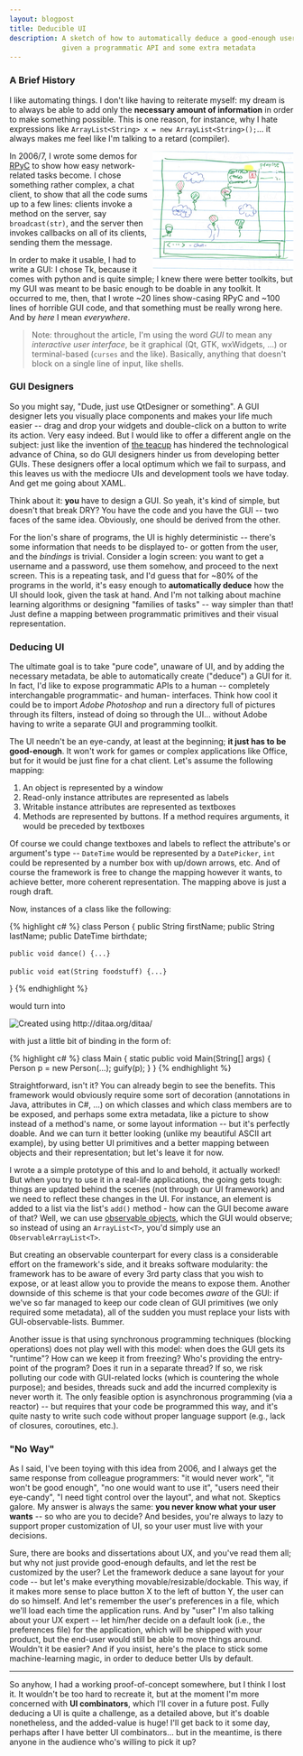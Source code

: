 ```yaml
---
layout: blogpost
title: Deducible UI
description: A sketch of how to automatically deduce a good-enough user interface, 
             given a programmatic API and some extra metadata
---
```


### A Brief History ###

I like automating things. I don't like having to reiterate myself: my dream is to always be able
to add only the **necessary amount of information** in order to make something possible. 
This is one reason, for instance, why I hate expressions like 
`ArrayList<String> x = new ArrayList<String>();`... it always makes me feel like I'm talking to a 
retard (compiler).

<a href="/static/res/2012-01-27-sketch.jpg">
<img src="/static/res/2012-01-27-sketch.jpg" style="float:right; width:250px;" /></a>

In 2006/7, I wrote some demos for [RPyC](http://rpyc.sf.net) to show how easy network-related 
tasks become. I chose something rather complex, a chat client, to show that all the code sums
up to a few lines: clients invoke a method on the server, say `broadcast(str)`, and the server
then invokes callbacks on all of its clients, sending them the message.

In order to make it usable, I had to write a GUI: I chose Tk, because it comes with python
and is quite simple; I knew there were better toolkits, but my GUI was meant to be basic enough
to be doable in any toolkit. It occurred to me, then, that I wrote ~20 lines show-casing RPyC
and ~100 lines of horrible GUI code, and that something must be really wrong here. 
And by *here* I mean *everywhere*.

> Note: throughout the article, I'm using the word *GUI* to mean any *interactive user interface*,
> be it graphical (Qt, GTK, wxWidgets, ...) or terminal-based (`curses` and the like).
> Basically, anything that doesn't block on a single line of input, like shells.

### GUI Designers ###

So you might say, "Dude, just use QtDesigner or something". A GUI designer lets you visually
place components and makes your life much easier -- drag and drop your widgets and double-click on
a button to write its action. Very easy indeed. But I would like to offer a different angle on 
the subject: just like the invention of [the teacup](http://www.youtube.com/watch?v=N0OhXxx7cQg)
has hindered the technological advance of China, so do GUI designers hinder us from developing 
better GUIs. These designers offer a local optimum which we fail to surpass, and this leaves us 
with the mediocre UIs and development tools we have today. And get me going about XAML.

Think about it: **you** have to design a GUI. So yeah, it's kind of simple, but doesn't that break
DRY? You have the code and you have the GUI -- two faces of the same idea. Obviously, one should 
be derived from the other. 

For the lion's share of programs, the UI is highly deterministic -- there's some information 
that needs to be displayed to- or gotten from the user, and the *bindings* is trivial.
Consider a login screen: you want to get a username and a password, use them somehow, and proceed 
to the next screen. This is a repeating task, and I'd guess that for ~80% of the programs in the 
world, it's easy enough to **automatically deduce** how the UI should look, given the task at hand. 
And I'm not talking about machine learning algorithms or designing "families of tasks" -- way 
simpler than that! Just define a mapping between programmatic primitives and their visual 
representation.

### Deducing UI ###

The ultimate goal is to take "pure code", unaware of UI, and by adding the necessary metadata,
be able to automatically create ("deduce") a GUI for it. In fact, I'd like to expose programmatic 
APIs to a human -- completely interchangable programmatic- and human- interfaces. Think how cool it
could be to import *Adobe Photoshop* and run a directory full of pictures through its filters, 
instead of doing so through the UI... without Adobe having to write a separate GUI and 
programming toolkit.

The UI needn't be an eye-candy, at least at the beginning; **it just has to be good-enough**. 
It won't work for games or complex applications like Office, but for it would be just fine for a 
chat client. Let's assume the following mapping: 

1.  An object is represented by a window
2.  Read-only instance attributes are represented as labels
3.  Writable instance attributes are represented as textboxes
4.  Methods are represented by buttons. If a method requires arguments,
    it would be preceded by textboxes

Of course we could change textboxes and labels to reflect the attribute's or argument's type -- 
`DateTime` would be represented by a `DatePicker`, `int` could be represented by a number box with 
up/down arrows, etc. And of course the framework is free to change the mapping however it wants, 
to achieve better, more coherent representation. The mapping above is just a rough draft.

Now, instances of a class like the following:

{% highlight c# %}
class Person {
	public String firstName;
	public String lastName;
	public DateTime birthdate;
	
	public void dance() {...}
	
	public void eat(String foodstuff) {...}
}
{% endhighlight %}

would turn into 

<img src="/static/res/2012-01-27-render.jpg" title="Created using http://ditaa.org/ditaa/"/>

<!--
    +-----------------------------------------+
    | Person                            |X|^|_|
    +-----------------------------------------+
    | firstName: | John       |               |
    | lastname:  | Smith      |               |
    | birthdate: | 1-APR-1899 |               |
    |                                         |
    | /-------\                               |
    | | dance |                               |
    | \-------/                               |
    |                                         |
    |  ________   /-----\                     |
    | |________|  | eat |                     |
    |             \-----/                     |
    |                                         |
    +-----------------------------------------+
-->

with just a little bit of binding in the form of:

{% highlight c# %}
class Main {
    static public void Main(String[] args) {
        Person p = new Person(...);
        guify(p);
    }
}
{% endhighlight %}

Straightforward, isn't it? You can already begin to see the benefits. This framework would obviously
require some sort of decoration (annotations in Java, attributes in C#, ...) on which classes and
which class members are to be exposed, and perhaps some extra metadata, like a picture
to show instead of a method's name, or some layout information -- but it's perfectly doable. 
And we can turn it better looking (unlike my beautiful ASCII art example), by using better UI 
primitives and a better mapping between objects and their representation; but let's leave it for now.

I wrote a a simple prototype of this and lo and behold, it actually worked! But when you try to
use it in a real-life applications, the going gets tough: things are updated behind the scenes 
(not through our UI framework) and we need to reflect these changes in the UI. For instance, 
an element is added to a list via the list's `add()` method - how can the GUI become aware of that? 
Well, we can use [observable objects](http://en.wikipedia.org/wiki/Observer_pattern), which the GUI
would observe; so instead of using an `ArrayList<T>`, you'd simply use an `ObservableArrayList<T>`. 

But creating an observable counterpart for every class is a considerable effort on the framework's
side, and it breaks software modularity: the framework has to be aware of every 3rd party class
that you wish to expose, or at least allow you to provide the means to expose them.
Another downside of this scheme is that your code becomes *aware* of the GUI: if we've so far 
managed to keep our code clean of GUI primitives (we only required some metadata), all of the 
sudden you must replace your lists with GUI-observable-lists. Bummer.

Another issue is that using synchronous programming techniques (blocking operations) does not
play well with this model: when does the GUI gets its "runtime"? How can we keep it from freezing? 
Who's providing the entry-point of the program? Does it run in a separate thread?
If so, we risk polluting our code with GUI-related locks (which is countering the whole purpose);
and besides, threads suck and add the incurred complexity is never worth it. 
The only feasible option is asynchronous programming (via a reactor) -- but requires that
your code be programmed this way, and it's quite nasty to write such code without proper language 
support (e.g., lack of closures, coroutines, etc.).

### "No Way" ###

As I said, I've been toying with this idea from 2006, and I always get the same response from 
colleague programmers: "it would never work", "it won't be good enough", "no one would want to
use it", "users need their eye-candy", "I need tight control over the layout", and what not.
Skeptics galore. My answer is always the same: **you never know what your user wants** -- so who 
are you to decide? And besides, you're always to lazy to support proper customization of UI, 
so your user must live with your decisions.

Sure, there are books and dissertations about UX, and you've read them all; but why not just 
provide good-enough defaults, and let the rest be customized by the user? Let the framework
deduce a sane layout for your code -- but let's make everything movable/resizable/dockable. 
This way, if it makes more sense to place button X to the left of button Y, the user can do 
so himself. And let's remember the user's preferences in a file, which we'll load each time
the application runs. And by "user" I'm also talking about your UX expert -- let him/her decide 
on a default look (i.e., the preferences file) for the application, which will be shipped with your 
product, but the end-user would still be able to move things around. Wouldn't it be easier?
And if you insist, here's the place to stick some machine-learning magic, in order to deduce 
better UIs by default.

-----

So anyhow, I had a working proof-of-concept somewhere, but I think I lost it. It wouldn't be too
hard to recreate it, but at the moment I'm more concerned with **UI combinators**, which I'll cover
in a future post. Fully deducing a UI is quite a challenge, as a detailed above, but it's doable 
nonetheless, and the added-value is huge! I'll get back to it some day, perhaps after I have 
better UI combinators... but in the meantime, is there anyone in the audience who's willing to 
pick it up?


